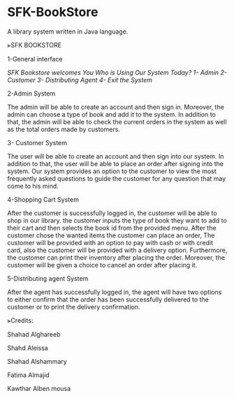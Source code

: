 # SFK-BookStore
A library system written in Java language.

⫸SFK BOOKSTORE



1-General interface

*SFK Bookstore welcomes You*
*Who is Using Our System Today?*
 *1- Admin*
 *2- Customer*
 *3- Distributing Agent*
 *4- Exit the System*
   
                    
2-Admin System

The admin will be able to create an account and then sign in. Moreover, the admin can choose a type of book and add it to the system. In addition to that, the admin will be able to check the current orders in the system as well as the total orders made by customers.

3- Customer System 

The user will be able to create an account and then sign into our system.  In addition to that, the user will be able to place an order after signing into the system. Our system provides an option to the customer to view the most frequently asked questions to guide the customer for any question that may come to his mind.

4-Shopping Cart System

After the customer is successfully logged in, the customer will be able to shop in our library. the customer inputs the type of book they want to add to their cart and then selects the book id from the provided menu. After the customer chose the wanted items the customer can place an order, The customer will be provided with an option to pay with cash or with credit card, also the customer will be provided with a delivery option. Furthermore, the customer can print their inventory after placing the order. Moreover, the customer will be given a choice to cancel an order after placing it.

5-Distributing agent System

After the agent has successfully logged in, the agent will have two options to either confirm that the order has been successfully delivered to the customer or to print the delivery confirmation.




⫸Credits:

Shahad Alghareeb

Shahd Aleissa

Shahad Alshammary

Fatima Almajid

Kawthar Alben mousa

